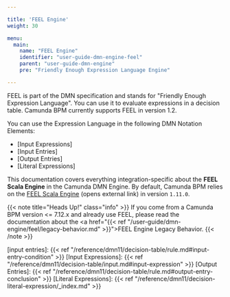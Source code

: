 ```yaml
---

title: 'FEEL Engine'
weight: 30

menu:
  main:
    name: "FEEL Engine"
    identifier: "user-guide-dmn-engine-feel"
    parent: "user-guide-dmn-engine"
    pre: "Friendly Enough Expression Language Engine"

---
```


FEEL is part of the DMN specification and stands for "Friendly Enough Expression Language". You can 
use it to evaluate expressions in a decision table. Camunda BPM currently supports FEEL in version 1.2.

You can use the Expression Language in the following DMN Notation Elements:

* [Input Expressions]
* [Input Entries]
* [Output Entries]
* [Literal Expressions]

This documentation covers everything integration-specific about the **FEEL Scala Engine** in the 
Camunda DMN Engine. By default, Camunda BPM relies on the [FEEL Scala Engine][] (opens external link) 
in version `1.11.0`. 

{{< note title="Heads Up!" class="info" >}}
If you come from a Camunda BPM version <= 7.12.x and already use FEEL, 
please read the documentation about the 
<a href="{{< ref "/user-guide/dmn-engine/feel/legacy-behavior.md" >}}">FEEL Engine Legacy Behavior</a>.
{{< /note >}}

[FEEL Scala Engine]: https://github.com/camunda/feel-scala
[input entries]: {{< ref "/reference/dmn11/decision-table/rule.md#input-entry-condition" >}}
[Input Expressions]: {{< ref "/reference/dmn11/decision-table/input.md#input-expression" >}}
[Output Entries]: {{< ref "/reference/dmn11/decision-table/rule.md#output-entry-conclusion" >}}
[Literal Expressions]: {{< ref "/reference/dmn11/decision-literal-expression/_index.md" >}}